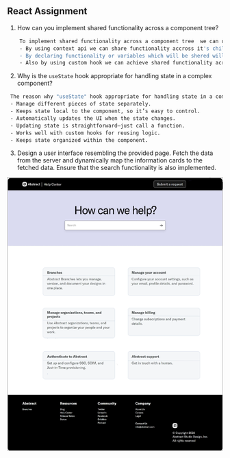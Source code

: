 ## React Assignment

1. How can you implement shared functionality across a component tree?
```sh
    To implement shared functionality across a component tree  we can use several methods based on the use cases of the project.such as 
    - By using context api we can share functionality accross it's child
    - By declaring functionality or variables which will be shered will declare it to it's higher component.
    - Also by using custom hook we can achieve shared functionality across a component tree
```

2. Why is the `useState` hook appropriate for handling state in a complex component?
```sh
 The reason why "useState" hook appropriate for handling state in a complex component  is given below
 - Manage different pieces of state separately.
 - Keeps state local to the component, so it’s easy to control.
 - Automatically updates the UI when the state changes.
 - Updating state is straightforward—just call a function.
 - Works well with custom hooks for reusing logic.
 - Keeps state organized within the component.
```

3. Design a user interface resembling the provided page. Fetch the data from the server and dynamically map the information cards to the fetched data. Ensure that the search functionality is also implemented.

![Logo](UI-Screen-1.png)
